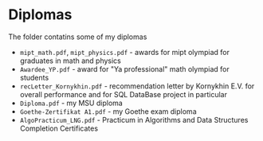 # Diplomas
The folder contatins some of my diplomas
- `mipt_math.pdf`, `mipt_physics.pdf` - awards for mipt olympiad for graduates 
in math and physics
- `Awardee_YP.pdf` - award for "Ya professional" math olympiad for students
- `recLetter_Kornykhin.pdf` - recommendation letter by Kornykhin E.V. for overall performance and for SQL DataBase project in particular
- `Diploma.pdf` - my MSU diploma
- `Goethe-Zertifikat A1.pdf` - my Goethe exam diploma
- `AlgoPracticum_LNG.pdf` - Practicum in Algorithms and Data Structures Completion Certificates
